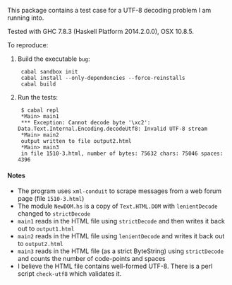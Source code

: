 This package contains a test case for a UTF-8 decoding problem I am running into.

Tested with GHC 7.8.3 (Haskell Platform 2014.2.0.0), OSX 10.8.5.

To reproduce:

1. Build the executable `bug`:

        cabal sandbox init
        cabal install --only-dependencies --force-reinstalls
        cabal build
        
2. Run the tests:

        $ cabal repl
        *Main> main1
        *** Exception: Cannot decode byte '\xc2': Data.Text.Internal.Encoding.decodeUtf8: Invalid UTF-8 stream
        *Main> main2
        output written to file output2.html
        *Main> main3
        in file 1510-3.html, number of bytes: 75632 chars: 75046 spaces: 4396
    
#### Notes

* The program uses `xml-conduit` to scrape messages from a web forum page (file `1510-3.html`)
* The module `NewDOM.hs` is a copy of `Text.HTML.DOM` with `lenientDecode` changed to `strictDecode`
* `main1` reads in the HTML file using `strictDecode` and then writes it back out to `output1.html`
* `main2` reads in the HTML file using `lenientDecode` and writes it back out to `output2.html`
* `main3` reads in the HTML file (as a strict ByteString) using `strictDecode` and counts the number of code-points and spaces
* I believe the HTML file contains well-formed UTF-8. There is a perl script `check-utf8` which validates it.
